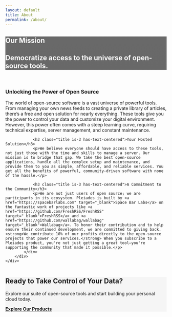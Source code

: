 ```yaml
---
layout: default
title: About
permalink: /about/
---
```


<style>
    /* The Lux theme handles its own font imports and background colors. */

    /* Hero Section Styling */
    .hero.is-primary {
        background-image: linear-gradient(rgba(10, 10, 10, 0.6), rgba(10, 10, 10, 0.8)), url('https://stargazehawaii.com/wp-content/uploads/2015/01/M45-Pleiades-Cluster.jpg');
        background-position: center center;
        background-size: cover;
        background-attachment: fixed; /* Creates a parallax effect */
    }

    .hero .title, .hero .subtitle {
        color: #fff;
    }

    .navbar.is-fixed-top {
        background-color: rgba(10, 10, 10, 0.85); /* Slightly darker for better contrast */
        backdrop-filter: blur(10px);
        -webkit-backdrop-filter: blur(10px);
    }

    /* Ensure navbar text and brand title is readable and white */
    .navbar-item, .navbar-item a, .navbar-brand a, .navbar-brand .title {
         color: #fff;
    }
    .navbar-item a:hover, .navbar-item.is-active a {
        color: hsl(204, 86%, 53%);
    }

    /* Set logo icon to the new highlight color */
    .navbar-brand .fa-circle-nodes {
         color: #5f4dea !important;
    }
    
    .footer .footer-links a {
        margin: 0 10px;
    }

    .content h3 {
        margin-top: 2.5rem;
    }

    .mission-icon {
        font-size: 4rem;
        color: #5f4dea;
        margin-bottom: 1rem;
    }
    
    .cta-section {
         background-color: #f5f5f5; /* Light grey background */
    }

</style>

<section class="hero is-primary is-medium">
  <div class="hero-body">
    <div class="container has-text-centered">
      <h1 class="title is-1">
        Our Mission
      </h1>
      <h2 class="subtitle is-3">
        Democratize access to the universe of open-source tools.
      </h2>
    </div>
  </div>
</section>

<section class="section is-medium">
    <div class="container">
        <div class="columns is-centered">
            <div class="column is-8 content is-medium">
                <div class="has-text-centered">
                    <span class="mission-icon"><i class="fa-solid fa-rocket"></i></span>
                    <h3 class="title is-3">Unlocking the Power of Open Source</h3>
                </div>
                <p>The world of open-source software is a vast universe of powerful tools. From managing your own news feeds to creating a private library of articles, there’s a free and open solution for nearly everything. These tools give you the power to control your data and customize your digital environment. However, this power often comes with a steep learning curve, requiring technical expertise, server management, and constant maintenance.</p>
                
                <h3 class="title is-3 has-text-centered">Your Hosted Solution</h3>
                <p>We believe everyone should have access to these tools, not just those with the time and skills to manage a server. Our mission is to bridge that gap. We take the best open-source applications, handle all the complex setup and maintenance, and provide them to you as simple, affordable, and reliable services. You get all the benefits of powerful, community-driven software with none of the hassle.</p>

                <h3 class="title is-3 has-text-centered">A Commitment to the Community</h3>
                <p>We are not just users of open source; we are participants in its ecosystem. Pleiades is built by <a href="https://spacebarlabs.com" target="_blank">Space Bar Labs</a> on the fantastic work of projects like <a href="https://github.com/FreshRSS/FreshRSS" target="_blank">FreshRSS</a> and <a href="https://github.com/wallabag/wallabag" target="_blank">Wallabag</a>. To honor their contribution and to help ensure their continued development, we are committed to giving back. <strong>We contribute 10% of our profits directly to the open-source projects that power our services.</strong> When you subscribe to a Pleiades product, you're not just getting a great tool—you're supporting the community that made it possible.</p>
            </div>
        </div>
    </div>
</section>

<section class="section cta-section">
    <div class="container has-text-centered">
        <h2 class="title">Ready to Take Control of Your Data?</h2>
        <p class="subtitle">Explore our suite of open-source tools and start building your personal cloud today.</p>
        <a href="/products/" class="button is-primary is-large">
            <strong>Explore Our Products</strong>
        </a>
    </div>
</section>
